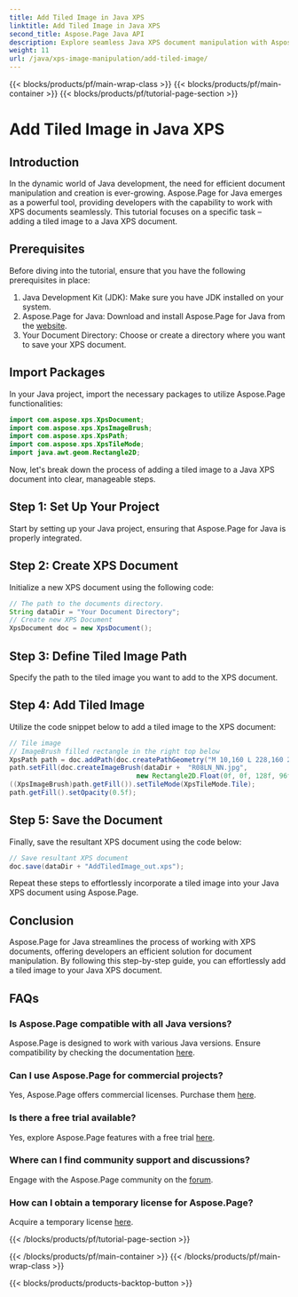 ```yaml
---
title: Add Tiled Image in Java XPS
linktitle: Add Tiled Image in Java XPS
second_title: Aspose.Page Java API
description: Explore seamless Java XPS document manipulation with Aspose.Page. Learn to add tiled images effortlessly using this step-by-step guide.
weight: 11
url: /java/xps-image-manipulation/add-tiled-image/
---
```


{{< blocks/products/pf/main-wrap-class >}}
{{< blocks/products/pf/main-container >}}
{{< blocks/products/pf/tutorial-page-section >}}

# Add Tiled Image in Java XPS

## Introduction
In the dynamic world of Java development, the need for efficient document manipulation and creation is ever-growing. Aspose.Page for Java emerges as a powerful tool, providing developers with the capability to work with XPS documents seamlessly. This tutorial focuses on a specific task – adding a tiled image to a Java XPS document.
## Prerequisites
Before diving into the tutorial, ensure that you have the following prerequisites in place:
1. Java Development Kit (JDK): Make sure you have JDK installed on your system.
2. Aspose.Page for Java: Download and install Aspose.Page for Java from the [website](https://releases.aspose.com/page/java/).
3. Your Document Directory: Choose or create a directory where you want to save your XPS document.
## Import Packages
In your Java project, import the necessary packages to utilize Aspose.Page functionalities:
```java
import com.aspose.xps.XpsDocument;
import com.aspose.xps.XpsImageBrush;
import com.aspose.xps.XpsPath;
import com.aspose.xps.XpsTileMode;
import java.awt.geom.Rectangle2D;
```
Now, let's break down the process of adding a tiled image to a Java XPS document into clear, manageable steps.
## Step 1: Set Up Your Project
Start by setting up your Java project, ensuring that Aspose.Page for Java is properly integrated.
## Step 2: Create XPS Document
Initialize a new XPS document using the following code:
```java
// The path to the documents directory.
String dataDir = "Your Document Directory";
// Create new XPS Document
XpsDocument doc = new XpsDocument();
```
## Step 3: Define Tiled Image Path
Specify the path to the tiled image you want to add to the XPS document.
## Step 4: Add Tiled Image
Utilize the code snippet below to add a tiled image to the XPS document:
```java
// Tile image
// ImageBrush filled rectangle in the right top below
XpsPath path = doc.addPath(doc.createPathGeometry("M 10,160 L 228,160 228,305 10,305"));
path.setFill(doc.createImageBrush(dataDir +  "R08LN_NN.jpg",
                                new Rectangle2D.Float(0f, 0f, 128f, 96f), new Rectangle2D.Float(0f, 0f, 64f, 48f)));
((XpsImageBrush)path.getFill()).setTileMode(XpsTileMode.Tile);
path.getFill().setOpacity(0.5f);
```
## Step 5: Save the Document
Finally, save the resultant XPS document using the code below:
```java
// Save resultant XPS document
doc.save(dataDir + "AddTiledImage_out.xps"); 
```
Repeat these steps to effortlessly incorporate a tiled image into your Java XPS document using Aspose.Page.
## Conclusion
Aspose.Page for Java streamlines the process of working with XPS documents, offering developers an efficient solution for document manipulation. By following this step-by-step guide, you can effortlessly add a tiled image to your Java XPS document.

## FAQs
### Is Aspose.Page compatible with all Java versions?
Aspose.Page is designed to work with various Java versions. Ensure compatibility by checking the documentation [here](https://reference.aspose.com/page/java/).
### Can I use Aspose.Page for commercial projects?
Yes, Aspose.Page offers commercial licenses. Purchase them [here](https://purchase.aspose.com/buy).
### Is there a free trial available?
Yes, explore Aspose.Page features with a free trial [here](https://releases.aspose.com/).
### Where can I find community support and discussions?
Engage with the Aspose.Page community on the [forum](https://forum.aspose.com/c/page/39).
### How can I obtain a temporary license for Aspose.Page?
Acquire a temporary license [here](https://purchase.aspose.com/temporary-license/).

{{< /blocks/products/pf/tutorial-page-section >}}

{{< /blocks/products/pf/main-container >}}
{{< /blocks/products/pf/main-wrap-class >}}

{{< blocks/products/products-backtop-button >}}
